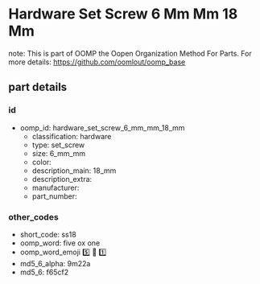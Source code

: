 # Hardware Set Screw 6 Mm Mm 18 Mm  

note: This is part of OOMP the Oopen Organization Method For Parts. For more details: https://github.com/oomlout/oomp_base

##  part details





### id
* oomp_id: hardware_set_screw_6_mm_mm_18_mm
  * classification: hardware
  * type: set_screw
  * size: 6_mm_mm
  * color: 
  * description_main: 18_mm
  * description_extra: 
  * manufacturer: 
  * part_number: 

### other_codes
* short_code: ss18
* oomp_word: five ox one
* oomp_word_emoji :five: :ox: :one:
* md5_6_alpha: 9m22a
* md5_6: f65cf2